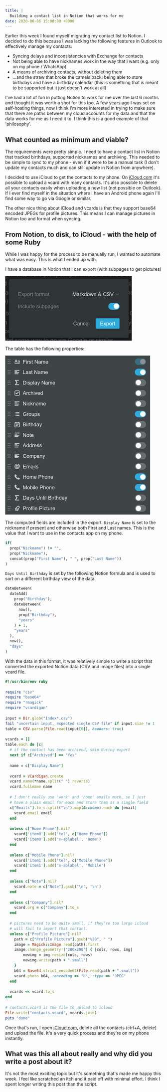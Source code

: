 ```yaml
---
title: |
  Building a contact list in Notion that works for me
date: 2020-06-06 15:00:00 +0000
---
```


Earlier this week I found myself migrating my contact list to Notion. I decided
to do this because I was lacking the following features in Outlook to
effectively manage my contacts:

- Syncing delays and inconsistencies with Exchange for contacts
- Not being able to have nicknames work in the way that I want (e.g. only on my phone / WhatsApp)
- A means of archiving contacts, without deleting them
- ...and the straw that broke the camels back: being able to store birthdays and have a birthday calendar (this is something that is meant to be supported but it just doesn't work at all)

I've had a lot of fun in putting Notion to work for me over the last 6 months
and thought it was worth a shot for this too. A few years ago I was set on
self-hosting things, now I think I'm more interested in trying to make sure that
there are paths between my cloud accounts for my data and that the data works
for me as I need it to. I think this is a good example of that 'philosophy'.

## What counted as minimum and viable?

The requirements were pretty simple. I need to have a contact list in Notion
that tracked birthdays, supported nicknames and archiving. This needed to be
simple to sync to my phone - even if it were to be a manual task (I don't update
my contacts much and can still update in Notion from anywhere).

I decided to use iCloud to get the contacts to my phone. On
[iCloud.com](http://icloud.com/) it's possible to upload a vcard with many
contacts. It's also possible to delete all your contacts easily when uploading a
new list (not possible on Outlook). If I ever find myself in the situation where
I have an Android phone again I'll find some way to go via Google or similar.

The other nice thing about iCloud and vcards is that they support base64 encoded
JPEGs for profile pictures. This means I can manage pictures in Notion too and
format when syncing.

## From Notion, to disk, to iCloud - with the help of some Ruby

While I was happy for the process to be manually run, I wanted to automate what
was easy. This is what I ended up with.

I have a database in Notion that I can export (with subpages to get pictures)

![export.png](export.png)

The table has the following properties:

![properties.png](properties.png)

The computed fields are included in the export. `Display Name` is set to the
nickname if present and otherwise both First and Last names. This is the value
that I want to use in the contacts app on my phone.

```ruby
if(
  prop("Nickname") != "",
  prop("Nickname"),
  concat(prop("First Name"), " ", prop("Last Name"))
)
```

`Days Until Birthday` is set by the following Notion formula and is used to sort
on a different birthday view of the data.

```ruby
dateBetween(
  dateAdd(
    prop("Birthday"),
    dateBetween(
      now(),
      prop("Birthday"),
      "years"
    ) + 1,
    "years"
  ),
  now(),
  "days"
)
```

With the data in this format, it was relatively simple to write a script that converted the exported Notion data (CSV and image files) into a single vcard file.

```ruby
#!/usr/bin/env ruby

require "csv"
require "base64"
require "rmagick"
require "vcardigan"

input = Dir.glob("Index*.csv")
fail "uncertain input, expected single CSV file" if input.size != 1
table = CSV.parse(File.read(input[0]), headers: true)

vcards = []
table.each do |c|
  # if the contact has been archived, skip during export
  next if c["Archived"] == "Yes"

  name = c["Display Name"]

  vcard = VCardigan.create
  vcard.name(*name.split(" ").reverse)
  vcard.fullname name

  # I don't really use 'work' and 'home' emails much, so I just
  # have a plain email for each and store them as a single field
  c["Emails"].to_s.split("\n").map(&:chomp).each do |email|
    vcard.email email
  end

  unless c["Home Phone"].nil?
    vcard['item0'].add('tel', c["Home Phone"])
    vcard['item0'].add('x-ablabel', 'Home')
  end

  unless c["Mobile Phone"].nil?
    vcard['item1'].add('tel', c["Mobile Phone"])
    vcard['item1'].add('x-ablabel', 'Mobile')
  end

  unless c["Note"].nil?
    vcard.note = c["Note"].gsub("\n", '\n')
  end

  unless c["Company"].nil?
    vcard.org = c["Company"].to_s
  end

  # pictures need to be quite small, if they're too large icloud
  # will fail to import that contact.
  unless c["Profile Picture"].nil?
    path = c["Profile Picture"].gsub("%20", " ")
    image = Magick::Image.read(path).first
    image.change_geometry!("200x200") { |cols, rows, img|
        newimg = img.resize(cols, rows)
        newimg.write(path + ".small")
    }
    b64 = Base64.strict_encode64(File.read(path + ".small"))
    vcard.photo b64, :encoding => "b", :type => "JPEG"
  end

  vcards << vcard.to_s
end

# contacts.vcard is the file to upload to icloud
File.write("contacts.vcard", vcards.join)
puts "done"
```

Once that's run, I open [iCloud.com](http://icloud.com/), delete all the contacts
(ctrl+A, delete) and upload the file. It's a very quick process and they're on
my phone instantly.

## What was this all about really and why did you write a post about it?

It's not the most exciting topic but it's something that's made me happy this
week. I feel like scratched an itch and it paid off with minimal effort. I think
I spent longer writing this post than the script.
